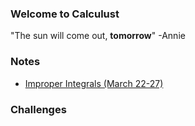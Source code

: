 ### Welcome to Calculust 
"The sun will come out, **tomorrow**" -Annie 

### Notes 
* <a href="https://MerrickMath.github.io/Calculus/Notes/ImproperIntegrals.pdf"> Improper Integrals (March 22-27) </a>

### Challenges
